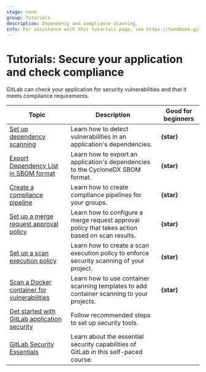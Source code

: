 ```yaml
---
stage: none
group: Tutorials
description: Dependency and compliance scanning.
info: For assistance with this tutorials page, see https://handbook.gitlab.com/handbook/product/ux/technical-writing/#assignments-to-other-projects-and-subjects.
---
```


# Tutorials: Secure your application and check compliance

GitLab can check your application for security vulnerabilities and that it meets compliance requirements.

| Topic | Description | Good for beginners |
|-------|-------------|--------------------|
| [Set up dependency scanning](dependency_scanning.md) | Learn how to detect vulnerabilities in an application's dependencies. | **{star}** |
| [Export Dependency List in SBOM format](export_sbom.md) | Learn how to export an application's dependencies to the CycloneDX SBOM format. | **{star}** |
| [Create a compliance pipeline](compliance_pipeline/index.md) | Learn how to create compliance pipelines for your groups. | **{star}** |
| [Set up a merge request approval policy](scan_result_policy/index.md) | Learn how to configure a merge request approval policy that takes action based on scan results. | **{star}** |
| [Set up a scan execution policy](scan_execution_policy/index.md) | Learn how to create a scan execution policy to enforce security scanning of your project. | **{star}** |
| [Scan a Docker container for vulnerabilities](container_scanning/index.md) | Learn how to use container scanning templates to add container scanning to your projects. | **{star}** |
| [Get started with GitLab application security](../user/application_security/get-started-security.md) | Follow recommended steps to set up security tools. | |
| [GitLab Security Essentials](https://university.gitlab.com/courses/security-essentials) | Learn about the essential security capabilities of GitLab in this self-paced course. | |

